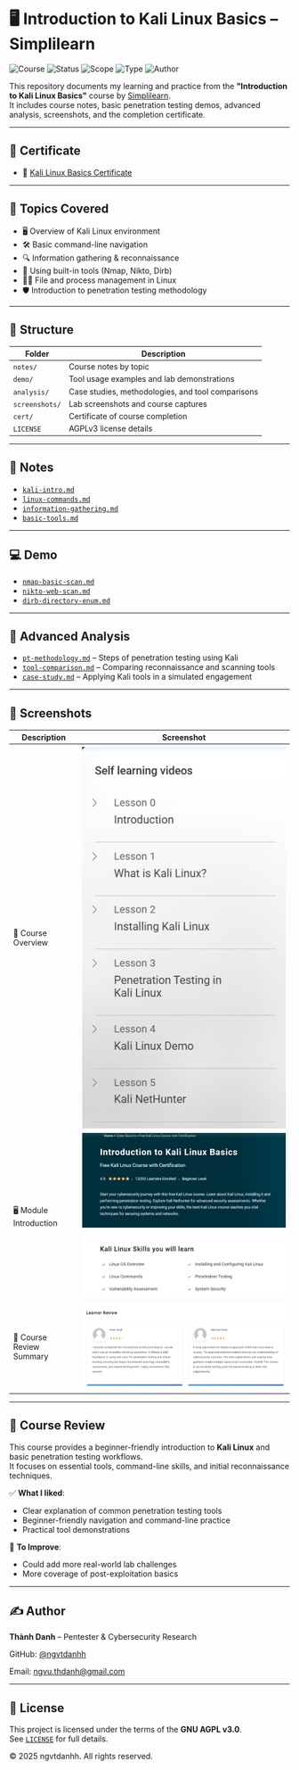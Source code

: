 # 🖥 Introduction to Kali Linux Basics – Simplilearn

![Course](https://img.shields.io/badge/Simplilearn-Kali%20Linux%20Basics-red?style=flat-square&logo=linux)
![Status](https://img.shields.io/badge/Status-Completed-blue?style=flat-square&logo=verizon)
![Scope](https://img.shields.io/badge/Focus-Penetration%20Testing%20Basics-green?style=flat-square&logo=linux)
![Type](https://img.shields.io/badge/Type-Self--Study-orange?style=flat-square&logo=openaccess)
![Author](https://img.shields.io/badge/Maintainer-Th%C3%A0nh%20Danh-blueviolet?style=flat-square&logo=github)

This repository documents my learning and practice from the **"Introduction to Kali Linux Basics"** course by [Simplilearn](https://www.simplilearn.com/).  
It includes course notes, basic penetration testing demos, advanced analysis, screenshots, and the completion certificate.

---

## 📜 Certificate

- 🧠 [Kali Linux Basics Certificate](./cert/8779947_91613071755093241305.pdf)

---

## 📒 Topics Covered

- 🖥 Overview of Kali Linux environment  
- 🛠 Basic command-line navigation  
- 🔍 Information gathering & reconnaissance  
- 🐚 Using built-in tools (Nmap, Nikto, Dirb)  
- 🧑‍💻 File and process management in Linux  
- 🛡 Introduction to penetration testing methodology  

---

## 📂 Structure

| Folder        | Description |
|---------------|-------------|
| `notes/`      | Course notes by topic |
| `demo/`       | Tool usage examples and lab demonstrations |
| `analysis/`   | Case studies, methodologies, and tool comparisons |
| `screenshots/`| Lab screenshots and course captures |
| `cert/`       | Certificate of course completion |
| `LICENSE`     | AGPLv3 license details |

---

## 📘 Notes

- [`kali-intro.md`](./notes/kali-intro.md)  
- [`linux-commands.md`](./notes/linux-commands.md)  
- [`information-gathering.md`](./notes/information-gathering.md)  
- [`basic-tools.md`](./notes/basic-tools.md)  

---

## 💻 Demo

- [`nmap-basic-scan.md`](./demo/nmap-basic-scan.md)  
- [`nikto-web-scan.md`](./demo/nikto-web-scan.md)  
- [`dirb-directory-enum.md`](./demo/dirb-directory-enum.md)  

---

## 🔎 Advanced Analysis

- [`pt-methodology.md`](./analysis/pt-methodology.md) – Steps of penetration testing using Kali  
- [`tool-comparison.md`](./analysis/tool-comparison.md) – Comparing reconnaissance and scanning tools  
- [`case-study.md`](./analysis/case-study.md) – Applying Kali tools in a simulated engagement  

---

## 📸 Screenshots

| Description               | Screenshot |
|---------------------------|------------|
| 📜 Course Overview        | ![](./screenshots/simlearn_course.png) |
| 🖥 Module Introduction    | ![](./screenshots/simlearn_learnintro.png) |
| 📝 Course Review Summary  | ![](./screenshots/simlearn_learnreview.png) |

---

## 📝 Course Review

This course provides a beginner-friendly introduction to **Kali Linux** and basic penetration testing workflows.  
It focuses on essential tools, command-line skills, and initial reconnaissance techniques.

✅ **What I liked**:  
- Clear explanation of common penetration testing tools  
- Beginner-friendly navigation and command-line practice  
- Practical tool demonstrations  

📌 **To Improve**:  
- Could add more real-world lab challenges  
- More coverage of post-exploitation basics  

---

## ✍️ Author

**Thành Danh** – Pentester & Cybersecurity Research  

GitHub: [@ngvtdanhh](https://github.com/ngvtdanhh)  

Email: ngvu.thdanh@gmail.com

---

## 📄 License

This project is licensed under the terms of the **GNU AGPL v3.0**.  
See [`LICENSE`](./LICENSE) for full details.

© 2025 ngvtdanhh. All rights reserved.

